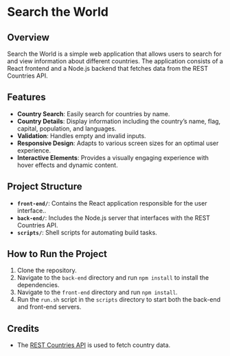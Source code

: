 # Search the World

## Overview

Search the World is a simple web application that allows users to search for and view information about different countries. The application consists of a React frontend and a Node.js backend that fetches data from the REST Countries API.

## Features

- **Country Search**: Easily search for countries by name.
- **Country Details**: Display information including the country’s name, flag, capital, population, and languages.
- **Validation**: Handles empty and invalid inputs.
- **Responsive Design**: Adapts to various screen sizes for an optimal user experience.
- **Interactive Elements**: Provides a visually engaging experience with hover effects and dynamic content.

## Project Structure

- **`front-end/`**: Contains the React application responsible for the user interface..
- **`back-end/`**: Includes the Node.js server that interfaces with the REST Countries API.
- **`scripts/`**: Shell scripts for automating build tasks.

## How to Run the Project

1. Clone the repository.
2. Navigate to the `back-end` directory and run `npm install` to install the dependencies.
3. Navigate to the `front-end` directory and run `npm install`.
4. Run the `run.sh` script in the `scripts` directory to start both the back-end and front-end servers.

## Credits

- The [REST Countries API](https://restcountries.com/) is used to fetch country data.
